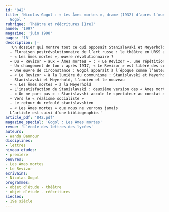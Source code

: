 ```yaml
---
id: '842'
title: 'Nicolas Gogol : « Les Âmes mortes », drame (1932) d’après l’œuvre de Nicolas
  Gogol '
rubrique: 'Théâtre et réécritures [1re]'
annee: '1997'
magazine: 'juin 1998'
pages: '18'
description: |-
  'Un dossier qui montre tout ce qui opposait Stanislavski et Meyerhold dans leur conception de l’œuvre de Gogol…
  – Floraison postrévolutionnaire de l’art russe : le théâtre en URSS après la révolution de 1917
  – « Les Âmes mortes », œuvre révolutionnaire ?
  – Du « Revizor » aux « Âmes mortes » : « Le Revizor », une répétition générale de l’intrigue des « Âmes mortes »
  – Un changement de ton : après 1917, « Le Revizor » est libéré des craintes de la censure
  – Une œuvre de circonstance : Gogol apparaît à l’époque comme l’auteur qui a le mieux dénoncé la décomposition de la Russie tsariste
  – « Le Revizor » à la lumière du communisme : Stanislavski et Meyerhold montent « Le Revizor »
  – Stanislavski et Meyerhold, l’ancien et le nouveau
  – « Les Âmes mortes » à la Meyerhold
  – L’insatisfaction de Stanislavski : deuxième version des « Âmes mortes »
  – « On ne part pas » : Stanislavski accule le spectateur au constat de Beckett
  – Vers le « réalisme socialiste »
  – Le retour du refoulé stanislavskien
  – « Les Âmes mortes » que nous ne verrons jamais
  L’article est suivi d’une bibliographie.'
article_pdf: '842.pdf'
magazine_special: 'Gogol : Les Âmes mortes'
revue: 'L’école des lettres des lycées'
auteurs:
- Wanda Bannour
disciplines:
- lettres
niveau_etudes:
- première
oeuvres:
- Les Âmes mortes
- Le Revizor
ecrivains:
- Nicolas Gogol
programmes:
- objet d’étude - théâtre
- objet d’étude - réécritures
siecles:
- 19e siècle
---
```

